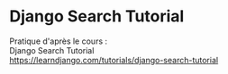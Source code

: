 # Django Search Tutorial

Pratique d'après le cours :  
Django Search Tutorial  
https://learndjango.com/tutorials/django-search-tutorial